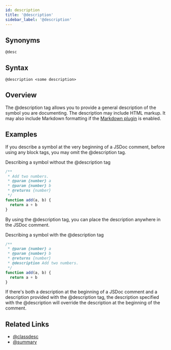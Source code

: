```yaml
---
id: description
title: '@description'
sidebar_label: '@description'
---
```


## Synonyms

`@desc`

## Syntax

`@description <some description>`

## Overview

The @description tag allows you to provide a general description of the symbol you are documenting. The description may include HTML markup. It may also include Markdown formatting if the [Markdown plugin](../about/markdown.md) is enabled.

## Examples

If you describe a symbol at the very beginning of a JSDoc comment, before using any block tags, you may omit the @description tag.

Describing a symbol without the @description tag

```js
/**
 * Add two numbers.
 * @param {number} a
 * @param {number} b
 * @returns {number}
 */
function add(a, b) {
  return a + b
}
```

By using the @description tag, you can place the description anywhere in the JSDoc comment.

Describing a symbol with the @description tag

```js
/**
 * @param {number} a
 * @param {number} b
 * @returns {number}
 * @description Add two numbers.
 */
function add(a, b) {
  return a + b
}
```

If there's both a description at the beginning of a JSDoc comment and a description provided with the @description tag, the description specified with the @description will override the description at the beginning of the comment.

## Related Links

- [@classdesc](./classdesc.md)
- [@summary](./summary.md)
